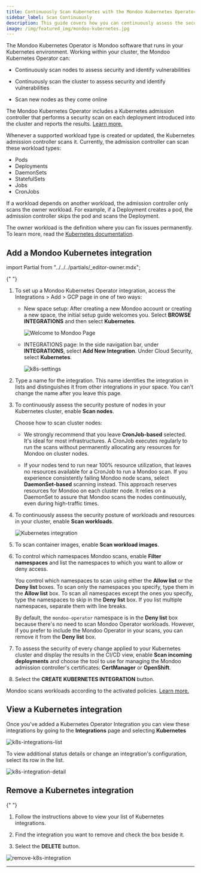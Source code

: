 ```yaml
---
title: Continuously Scan Kubernetes with the Mondoo Kubernetes Operator
sidebar_label: Scan Continuously
description: This guide covers how you can continuously assess the security configuration of your Kubernetes cluster, nodes, and deployments with Mondoo.
image: /img/featured_img/mondoo-kubernetes.jpg
---
```


The Mondoo Kubernetes Operator is Mondoo software that runs in your Kubernetes environment. Working within your cluster, the Mondoo Kubernetes Operator can:

- Continuously scan nodes to assess security and identify vulnerabilities

- Continuously scan the cluster to assess security and identify vulnerabilities

- Scan new nodes as they come online

The Mondoo Kubernetes Operator includes a Kubernetes admission controller that performs a security scan on each deployment introduced into the cluster and reports the results. [Learn more.](/cnspec/cloud/k8s/)

Whenever a supported workload type is created or updated, the Kubernetes admission controller scans it. Currently, the admission controller can scan these workload types:

- Pods
- Deployments
- DaemonSets
- StatefulSets
- Jobs
- CronJobs

If a workload depends on another workload, the admission controller only scans the owner workload. For example, if a Deployment creates a pod, the admission controller skips the pod and scans the Deployment.

The owner workload is the definition where you can fix issues permanently. To learn more, read the [Kubernetes documentation](https://kubernetes.io/docs/concepts/overview/working-with-objects/owners-dependents/).

## Add a Mondoo Kubernetes integration

import Partial from "../../../partials/\_editor-owner.mdx";

<Partial />{" "}

1. To set up a Mondoo Kubernetes Operator integration, access the Integrations > Add > GCP page in one of two ways:
   - New space setup: After creating a new Mondoo account or creating a new space, the initial setup guide welcomes you. Select **BROWSE INTEGRATIONS** and then select **Kubernetes**.

     ![Welcome to Mondoo Page](/img/platform/start/welcome_to_mondoo.png)

   - INTEGRATIONS page: In the side navigation bar, under **INTEGRATIONS**, select **Add New Integration**. Under Cloud Security, select **Kubernetes**.

     ![k8s-settings](/img/platform/infra/cloud/kubernetes/integration-setup.png)

2. Type a name for the integration. This name identifies the integration in lists and distinguishes it from other integrations in your space. You can't change the name after you leave this page.

3. To continuously assess the security posture of nodes in your Kubernetes cluster, enable **Scan nodes**.

   Choose how to scan cluster nodes:
   - We strongly recommend that you leave **CronJob-based** selected. It's ideal for most infrastructures. A CronJob executes regularly to run the scans without permanently allocating any resources for Mondoo on cluster nodes.

   - If your nodes tend to run near 100% resource utilization, that leaves no resources available for a CronJob to run a Mondoo scan. If you experience consistently failing Mondoo node scans, select **DaemonSet-based** scanning instead. This approach reserves resources for Mondoo on each cluster node. It relies on a DaemonSet to assure that Mondoo scans the nodes continuously, even during high-traffic times.

4. To continuously assess the security posture of workloads and resources in your cluster, enable **Scan workloads**.

   ![Kubernetes integration](/img/platform/infra/cloud/kubernetes/integration-setup-2.png)

5. To scan container images, enable **Scan workload images**.

6. To control which namespaces Mondoo scans, enable **Filter namespaces** and list the namespaces to which you want to allow or deny access.

   You control which namespaces to scan using either the **Allow list** or the **Deny list** boxes. To scan only the namespaces you specify, type them in the **Allow list** box. To scan all namespaces except the ones you specify, type the namespaces to skip in the **Deny list** box. If you list multiple namespaces, separate them with line breaks.

   By default, the `mondoo-operator` namespace is in the **Deny list** box because there's no need to scan Mondoo Operator workloads. However, if you prefer to include the Mondoo Operator in your scans, you can remove it from the **Deny list** box.

7. To assess the security of every change applied to your Kubernetes cluster and display the results in the CI/CD view, enable **Scan incoming deployments** and choose the tool to use for managing the Mondoo admission controller's certificates: **CertManager** or **OpenShift**.

8. Select the **CREATE KUBERNETES INTEGRATION** button.

Mondoo scans workloads according to the activated policies. [Learn more.](/platform/security/posture/overview)

## View a Kubernetes integration

Once you've added a Kubernetes Operator Integration you can view these integrations by going to the **Integrations** page and selecting **Kubernetes**

![k8s-integrations-list](/img/platform/infra/cloud/kubernetes/integration-list.png)

To view additional status details or change an integration's configuration, select its row in the list.

![k8s-integration-detail](/img/platform/infra/cloud/kubernetes/integration-details.png)

## Remove a Kubernetes integration

<Partial />{" "}

1. Follow the instructions above to view your list of Kubernetes integrations.

2. Find the integration you want to remove and check the box beside it.

3. Select the **DELETE** button.

![remove-k8s-integration](/img/platform/infra/cloud/kubernetes/integration-delete.png)

---
